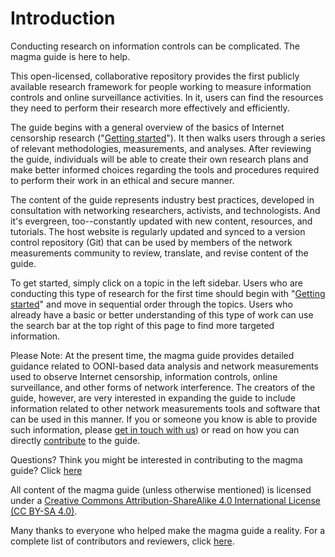 # Introduction

Conducting research on information controls can be complicated. The magma guide
is here to help.

This open-licensed, collaborative repository provides the first publicly
available research framework for people working to measure information controls
and online surveillance activities. In it, users can find the resources they
need to perform their research more effectively and efficiently.

The guide begins with a general overview of the basics of Internet censorship
research ("[Getting started](getting-started.md)"). It then walks users through
a series of relevant methodologies, measurements, and analyses. After reviewing
the guide, individuals will be able to create their own research plans and make
better informed choices regarding the tools and procedures required to perform
their work in an ethical and secure manner.

The content of the guide represents industry best practices, developed in
consultation with networking researchers, activists, and technologists. And it's
evergreen, too--constantly updated with new content, resources, and tutorials.
The host website is regularly updated and synced to a version control repository
(Git) that can be used by members of the network measurements community to
review, translate, and revise content of the guide.

To get started, simply click on a topic in the left sidebar. Users who are
conducting this type of research for the first time should begin with
"[Getting started](getting-started.md)" and move in sequential order through the
topics. Users who already have a basic or better understanding of this type of
work can use the search bar at the top right of this page to find more targeted
information.

Please Note: At the present time, the magma guide provides detailed guidance
related to OONI-based data analysis and network measurements used to observe
Internet censorship, information controls, online surveillance, and other forms
of network interference. The creators of the guide, however, are very interested
in expanding the guide to include information related to other network
measurements tools and software that can be used in this manner. If you or
someone you know is able to provide such information, please
[get in touch with us](https://magma.lavafeld.org/contact/)) or read on how you
can directly [contribute](contribute.md) to the guide.

Questions? Think you might be interested in contributing to the magma guide?
Click [here](contribute.md)

All content of the magma guide (unless otherwise mentioned) is licensed under a
[Creative Commons Attribution-ShareAlike 4.0 International License (CC BY-SA 4.0)](https://creativecommons.org/licenses/by-sa/4.0/).

Many thanks to everyone who helped make the magma guide a reality. For a
complete list of contributors and reviewers, click
[here](contribute.md#list-of-contributors).
